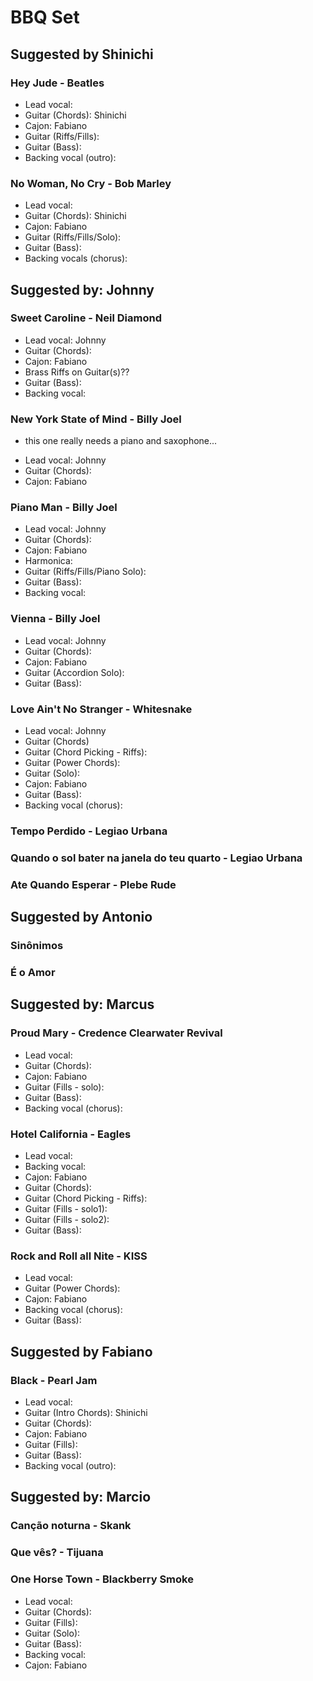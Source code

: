 # BBQ Set


## Suggested by Shinichi
### Hey Jude - Beatles
* Lead vocal: 
* Guitar (Chords): Shinichi
* Cajon: Fabiano
* Guitar (Riffs/Fills):
* Guitar (Bass):
* Backing vocal (outro):

### No Woman, No Cry - Bob Marley
* Lead vocal: 
* Guitar (Chords): Shinichi
* Cajon: Fabiano
* Guitar (Riffs/Fills/Solo):
* Guitar (Bass):
* Backing vocals (chorus): 


## Suggested by: Johnny
### Sweet Caroline - Neil Diamond
* Lead vocal: Johnny
* Guitar (Chords):
* Cajon: Fabiano
* Brass Riffs on Guitar(s)??
* Guitar (Bass):
* Backing vocal: 

### New York State of Mind - Billy Joel
- this one really needs a piano and saxophone...
* Lead vocal: Johnny
* Guitar (Chords):
* Cajon: Fabiano

### Piano Man - Billy Joel
* Lead vocal: Johnny
* Guitar (Chords):
* Cajon: Fabiano
* Harmonica: 
* Guitar (Riffs/Fills/Piano Solo):
* Guitar (Bass):
* Backing vocal: 

### Vienna - Billy Joel
* Lead vocal: Johnny
* Guitar (Chords):
* Cajon: Fabiano
* Guitar (Accordion Solo):
* Guitar (Bass):

### Love Ain't No Stranger - Whitesnake
* Lead vocal: Johnny
* Guitar (Chords)
* Guitar (Chord Picking - Riffs):
* Guitar (Power Chords):
* Guitar (Solo):
* Cajon: Fabiano
* Guitar (Bass):
* Backing vocal (chorus):


### Tempo Perdido - Legiao Urbana
### Quando o sol bater na janela do teu quarto - Legiao Urbana
### Ate Quando Esperar - Plebe Rude


## Suggested by Antonio
### Sinônimos
### É o Amor


## Suggested by: Marcus
### Proud Mary - Credence Clearwater Revival
* Lead vocal:
* Guitar (Chords):
* Cajon: Fabiano
* Guitar (Fills - solo):
* Guitar (Bass):
* Backing vocal (chorus):

### Hotel California - Eagles
* Lead vocal:
* Backing vocal:
* Cajon: Fabiano
* Guitar (Chords):
* Guitar (Chord Picking - Riffs):
* Guitar (Fills - solo1):
* Guitar (Fills - solo2):
* Guitar (Bass):

### Rock and Roll all Nite - KISS
* Lead vocal:
* Guitar (Power Chords):
* Cajon: Fabiano
* Backing vocal (chorus):
* Guitar (Bass):


## Suggested by Fabiano
### Black - Pearl Jam
* Lead vocal:
* Guitar (Intro Chords): Shinichi
* Guitar (Chords):
* Cajon: Fabiano
* Guitar (Fills):
* Guitar (Bass):
* Backing vocal (outro):


## Suggested by: Marcio
### Canção noturna - Skank
### Que vês? - Tijuana
### One Horse Town - Blackberry Smoke
* Lead vocal:
* Guitar (Chords):
* Guitar (Fills):
* Guitar (Solo):
* Guitar (Bass):
* Backing vocal:
* Cajon: Fabiano



